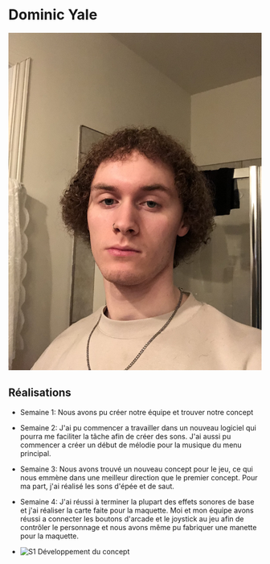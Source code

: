 # Dominic Yale

 ![Dominic Yale](/img/img_dom.JPG)

 ## Réalisations

 <!-- Une image par semaine de la réalisation dont tu es le plus fier avec une légende -->

 * Semaine 1: Nous avons pu créer notre équipe et trouver notre concept

 * Semaine 2: J'ai pu commencer a travailler dans un nouveau logiciel qui pourra me faciliter la tâche afin de créer des sons. J'ai aussi pu commencer a créer un début de mélodie pour la musique du menu principal.

 * Semaine 3: Nous avons trouvé un nouveau concept pour le jeu, ce qui nous emmène dans une meilleur direction que le premier concept. Pour ma part, j'ai réalisé les sons d'épée et de saut.

 * Semaine 4: J'ai réussi à terminer la plupart des effets sonores de base et j'ai réaliser la carte faite pour la maquette. Moi et mon équipe avons réussi a connecter les boutons d'arcade et le joystick au jeu afin de contrôler le personnage et nous avons même pu fabriquer une manette pour la maquette.

* ![S1 Développement du concept](https://fakeimg.pl/400x400?text=Concept)
